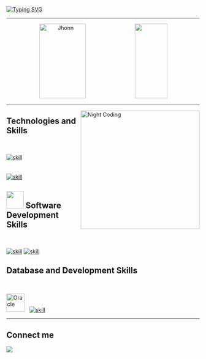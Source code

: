 [![Typing SVG](https://readme-typing-svg.herokuapp.com/?color=4F4F4F&size=35&center=true&vCenter=true&width=1000&lines=Olá,+meu+nome+é+Jhonn+Brandon;Seja+Bem+Vindo)](https://git.io/typing-svg)

<hr>

<div align="center">  
  <img width="49%" height="195px" src="https://github-readme-stats.vercel.app/api?username=jhonnbr4ndon&show_icons=true&count_private=true&hide_border=true&title_color=fff&icon_color=79ff97&text_color=9f9f9f&bg_color=151515" alt="Jhonn" /> 
  <img width="41%" height="195px" src="https://github-readme-stats.vercel.app/api/top-langs/?username=jhonnbr4ndon&layout=compact&hide_border=true&title_color=fff&text_color=9f9f9f&bg_color=0d1117" />
</div>

<hr>

<img alt="Night Coding" src="https://media.giphy.com/media/juua9i2c2fA0AIp2iq/giphy.gif" width="310px" height="310px" align="right"/>

## Technologies and Skills  
<br>

[![skill](https://skillicons.dev/icons?i=java,react,js,html,css,spring,maven)](https://skillicons.dev)
<br><br><br>
[![skill](https://skillicons.dev/icons?i=python,kotlin,cs,net,nodejs,hibernate,gradle)](https://skillicons.dev)

## <img src="https://media.giphy.com/media/iDaCeaKrHhUI1I8e2b/giphy.gif" width="45px"> Software Development Skills

<br>

[![skill](https://skillicons.dev/icons?i=idea,vscode,eclipse,androidstudio,azure,docker,postman,blender)](https://skillicons.dev)
[![skill](https://skillicons.dev/icons?i=firebase,git,powershell,pycharm,rider,visualstudio)](https://skillicons.dev)

## Database and Development Skills

<br>

<img alt="Oracle" src="https://cyclr.com/wp-content/uploads/2022/03/ext-304.jpg.webp" width="48px" height="48px"/>&nbsp; &nbsp;[![skill](https://skillicons.dev/icons?i=mongodb,mysql)](https://skillicons.dev)

<hr>

## Connect me

<div>
<a href="[https://www.linkedin.com/in/rafaella-ballerini-45875016a](https://www.linkedin.com/in/jhonn-brandon-405a51271/)" target="_blank"><img src="https://img.shields.io/badge/-LinkedIn-%230077B5?style=for-the-badge&logo=linkedin&logoColor=white" target="_blank"></a> 
</div>
          
          





